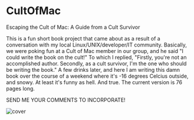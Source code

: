 # CultOfMac
Escaping the Cult of Mac: A Guide from a Cult Survivor

This is a fun short book project that came about as a result of a conversation with my local Linux/UNIX/developer/IT community.
Basically, we were poking fun at a Cult of Mac member in our group, and he said "I could write the book on the cult!"
To which I replied, "Firstly, you're not an accomplished author. Secondly, as a cult survivor, I'm the one who should be writing the book."
A few drinks later, and here I am writing this damn book over the course of a weekend where it's -16 degrees Celcius outside, and snowy.
At least it's funny as hell. And true.
The current version is 76 pages long.

SEND ME YOUR COMMENTS TO INCORPORATE!

![cover](http://triosdevelopers.com/jason.eckert/stuff/CultOfMacCoverWeb.jpg)
